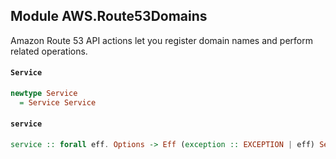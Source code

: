 ## Module AWS.Route53Domains

<p>Amazon Route 53 API actions let you register domain names and perform related operations.</p>

#### `Service`

``` purescript
newtype Service
  = Service Service
```

#### `service`

``` purescript
service :: forall eff. Options -> Eff (exception :: EXCEPTION | eff) Service
```


